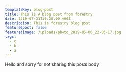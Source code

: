 ```yaml
---
templateKey: blog-post
title: This is A blog post from forestry
date: 2019-07-31T19:30:00.000Z
description: This is forestry blog post
featuredpost: false
featuredimage: /uploads/photo_2019-05-06_22-05-17.jpg
tags:
  - c
  - b
  - a
---
```

Hello and sorry for not sharing this posts body
